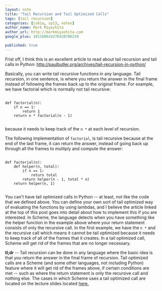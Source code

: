 ```yaml
---
layout: note
title: "Tail Recursion and Tail Optimized Calls"
tags: [tail recursion]
categories: [cs61a, sp13, notes]
author_name: Mark Miyashita
author_url: http://markmiyashita.com
google_plus: 101180624276428786239

published: true
---
```


Frist off, I think this is an excellent article to read about tail recursion and tail calls in Python: <a href="http://paulbutler.org/archives/tail-recursion-in-python/">http://paulbutler.org/archives/tail-recursion-in-python/</a>

Basically, you can write tail recursive functions in any language. Tail recursion, in one sentence, is where you return the answer in the final frame instead of following the frames back up to the original frame. For example, we have factorial which is normally not tail recursive:

<pre>
  <code class="prettyprint">
def factorial(n):
    if n == 1:
        return 1
    return n * factorial(n - 1)
  </code>
</pre>

because it needs to keep track of the <code>n *</code> at each level of recursion.

The following implementation of <code>factorial</code>, is tail recursive because at the end of the last frame, it can return the answer, instead of going back up through all the frames to multiply and compute the answer:

<pre>
  <code class="prettyprint">
def factorial(n):
    def helper(n, total):
        if n == 1:
            return total
        return helper(n - 1, total * n)
    return helper(n, 1)
  </code>
</pre>

You can't have tail optimized calls in Python -- at least, not like the code that we defined above. You can define your own sort of tail optimized way of evaluating the functions by using lambdas, and I believe the article linked at the top of this post goes into detail about how to implement this if you are interested. In Scheme, the language detects when you have something like the helper function in the example above where your return statement consists of only the recursive call. In the first example, we have the <code>n *</code> and the recursive call which means it cannot be tail optimized because it needs to keep track of all of the frames that it creates. In a tail optimized call, Scheme will get rid of the frames that are no longer necessary.

<b>tl;dr</b> -- Tail recursion can be done in any language where the basic idea is that you return the answer in the final frame of recursion. Tail optimized calls are a Scheme (and some other languages, not including Python) feature where it will get rid of the frames above, if certain conditions are met -- such as where the return statement is only the recursive call and nothing else. The cases in which Scheme uses a tail optimized call are located on the lecture slides located <a href="http://www-inst.eecs.berkeley.edu/~cs61a/sp13/slides/35-TailCalls_6pp.pdf">here.</a>